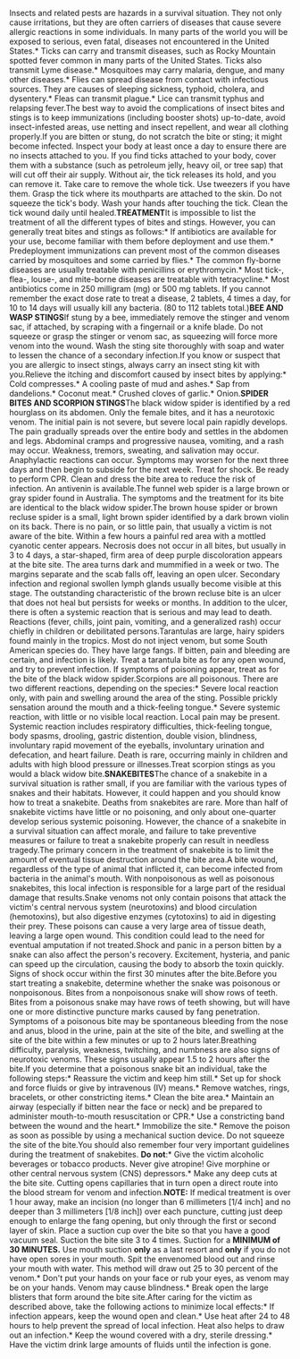Insects and related pests are hazards in a survival situation. They not only cause irritations, but they are often carriers of diseases that cause severe allergic reactions in some individuals. In many parts of the world you will be exposed to serious, even fatal, diseases not encountered in the United States.* Ticks can carry and transmit diseases, such as Rocky Mountain spotted fever common in many parts of the United States. Ticks also transmit Lyme disease.* Mosquitoes may carry malaria, dengue, and many other diseases.* Flies can spread disease from contact with infectious sources. They are causes of sleeping sickness, typhoid, cholera, and dysentery.* Fleas can transmit plague.* Lice can transmit typhus and relapsing fever.The best way to avoid the complications of insect bites and stings is to keep immunizations (including booster shots) up-to-date, avoid insect-infested areas, use netting and insect repellent, and wear all clothing properly.If you are bitten or stung, do not scratch the bite or sting; it might become infected. Inspect your body at least once a day to ensure there are no insects attached to you. If you find ticks attached to your body, cover them with a substance (such as petroleum jelly, heavy oil, or tree sap) that will cut off their air supply. Without air, the tick releases its hold, and you can remove it. Take care to remove the whole tick. Use tweezers if you have them. Grasp the tick where its mouthparts are attached to the skin. Do not squeeze the tick's body. Wash your hands after touching the tick. Clean the tick wound daily until healed.**TREATMENT**It is impossible to list the treatment of all the different types of bites and stings. However, you can generally treat bites and stings as follows:* If antibiotics are available for your use, become familiar with them before deployment and use them.* Predeployment immunizations can prevent most of the common diseases carried by mosquitoes and some carried by flies.* The common fly-borne diseases are usually treatable with penicillins or erythromycin.* Most tick-, flea-, louse-, and mite-borne diseases are treatable with tetracycline.* Most antibiotics come in 250 milligram (mg) or 500 mg tablets. If you cannot remember the exact dose rate to treat a disease, 2 tablets, 4 times a day, for 10 to 14 days will usually kill any bacteria. (80 to 112 tablets total.)**BEE AND WASP STINGS**If stung by a bee, immediately remove the stinger and venom sac, if attached, by scraping with a fingernail or a knife blade. Do not squeeze or grasp the stinger or venom sac, as squeezing will force more venom into the wound. Wash the sting site thoroughly with soap and water to lessen the chance of a secondary infection.If you know or suspect that you are allergic to insect stings, always carry an insect sting kit with you.Relieve the itching and discomfort caused by insect bites by applying:* Cold compresses.* A cooling paste of mud and ashes.* Sap from dandelions.* Coconut meat.* Crushed cloves of garlic.* Onion.**SPIDER BITES AND SCORPION STINGS**The black widow spider is identified by a red hourglass on its abdomen. Only the female bites, and it has a neurotoxic venom. The initial pain is not severe, but severe local pain rapidly develops. The pain gradually spreads over the entire body and settles in the abdomen and legs. Abdominal cramps and progressive nausea, vomiting, and a rash may occur. Weakness, tremors, sweating, and salivation may occur. Anaphylactic reactions can occur. Symptoms may worsen for the next three days and then begin to subside for the next week. Treat for shock. Be ready to perform CPR. Clean and dress the bite area to reduce the risk of infection. An antivenin is available.The funnel web spider is a large brown or gray spider found in Australia. The symptoms and the treatment for its bite are identical to the black widow spider.The brown house spider or brown recluse spider is a small, light brown spider identified by a dark brown violin on its back. There is no pain, or so little pain, that usually a victim is not aware of the bite. Within a few hours a painful red area with a mottled cyanotic center appears. Necrosis does not occur in all bites, but usually in 3 to 4 days, a star-shaped, firm area of deep purple discoloration appears at the bite site. The area turns dark and mummified in a week or two. The margins separate and the scab falls off, leaving an open ulcer. Secondary infection and regional swollen lymph glands usually become visible at this stage. The outstanding characteristic of the brown recluse bite is an ulcer that does not heal but persists for weeks or months. In addition to the ulcer, there is often a systemic reaction that is serious and may lead to death. Reactions (fever, chills, joint pain, vomiting, and a generalized rash) occur chiefly in children or debilitated persons.Tarantulas are large, hairy spiders found mainly in the tropics. Most do not inject venom, but some South American species do. They have large fangs. If bitten, pain and bleeding are certain, and infection is likely. Treat a tarantula bite as for any open wound, and try to prevent infection. If symptoms of poisoning appear, treat as for the bite of the black widow spider.Scorpions are all poisonous. There are two different reactions, depending on the species:* Severe local reaction only, with pain and swelling around the area of the sting. Possible prickly sensation around the mouth and a thick-feeling tongue.* Severe systemic reaction, with little or no visible local reaction. Local pain may be present. Systemic reaction includes respiratory difficulties, thick-feeling tongue, body spasms, drooling, gastric distention, double vision, blindness, involuntary rapid movement of the eyeballs, involuntary urination and defecation, and heart failure. Death is rare, occurring mainly in children and adults with high blood pressure or illnesses.Treat scorpion stings as you would a black widow bite.**SNAKEBITES**The chance of a snakebite in a survival situation is rather small, if you are familiar with the various types of snakes and their habitats. However, it could happen and you should know how to treat a snakebite. Deaths from snakebites are rare. More than half of snakebite victims have little or no poisoning, and only about one-quarter develop serious systemic poisoning. However, the chance of a snakebite in a survival situation can affect morale, and failure to take preventive measures or failure to treat a snakebite properly can result in needless tragedy.The primary concern in the treatment of snakebite is to limit the amount of eventual tissue destruction around the bite area.A bite wound, regardless of the type of animal that inflicted it, can become infected from bacteria in the animal's mouth. With nonpoisonous as well as poisonous snakebites, this local infection is responsible for a large part of the residual damage that results.Snake venoms not only contain poisons that attack the victim's central nervous system (neurotoxins) and blood circulation (hemotoxins), but also digestive enzymes (cytotoxins) to aid in digesting their prey. These poisons can cause a very large area of tissue death, leaving a large open wound. This condition could lead to the need for eventual amputation if not treated.Shock and panic in a person bitten by a snake can also affect the person's recovery. Excitement, hysteria, and panic can speed up the circulation, causing the body to absorb the toxin quickly. Signs of shock occur within the first 30 minutes after the bite.Before you start treating a snakebite, determine whether the snake was poisonous or nonpoisonous. Bites from a nonpoisonous snake will show rows of teeth. Bites from a poisonous snake may have rows of teeth showing, but will have one or more distinctive puncture marks caused by fang penetration. Symptoms of a poisonous bite may be spontaneous bleeding from the nose and anus, blood in the urine, pain at the site of the bite, and swelling at the site of the bite within a few minutes or up to 2 hours later.Breathing difficulty, paralysis, weakness, twitching, and numbness are also signs of neurotoxic venoms. These signs usually appear 1.5 to 2 hours after the bite.If you determine that a poisonous snake bit an individual, take the following steps:* Reassure the victim and keep him still.* Set up for shock and force fluids or give by intravenous (IV) means.* Remove watches, rings, bracelets, or other constricting items.* Clean the bite area.* Maintain an airway (especially if bitten near the face or neck) and be prepared to administer mouth-to-mouth resuscitation or CPR.* Use a constricting band between the wound and the heart.* Immobilize the site.* Remove the poison as soon as possible by using a mechanical suction device. Do not squeeze the site of the bite.You should also remember four very important guidelines during the treatment of snakebites. **Do not**:* Give the victim alcoholic beverages or tobacco products. Never give atropine! Give morphine or other central nervous system (CNS) depressors.* Make any deep cuts at the bite site. Cutting opens capillaries that in turn open a direct route into the blood stream for venom and infection.**NOTE:** If medical treatment is over 1 hour away, make an incision (no longer than 6 millimeters [1/4 inch] and no deeper than 3 millimeters [1/8 inch]) over each puncture, cutting just deep enough to enlarge the fang opening, but only through the first or second layer of skin. Place a suction cup over the bite so that you have a good vacuum seal. Suction the bite site 3 to 4 times. Suction for a **MINIMUM of 30 MINUTES.** Use mouth suction **only** as a last resort and **only** if you do not have open sores in your mouth. Spit the envenomed blood out and rinse your mouth with water. This method will draw out 25 to 30 percent of the venom.* Don't put your hands on your face or rub your eyes, as venom may be on your hands. Venom may cause blindness.* Break open the large blisters that form around the bite site.After caring for the victim as described above, take the following actions to minimize local effects:* If infection appears, keep the wound open and clean.* Use heat after 24 to 48 hours to help prevent the spread of local infection. Heat also helps to draw out an infection.* Keep the wound covered with a dry, sterile dressing.* Have the victim drink large amounts of fluids until the infection is gone.